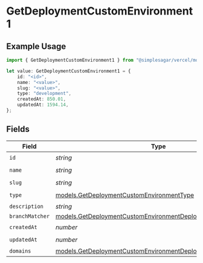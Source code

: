 # GetDeploymentCustomEnvironment1

## Example Usage

```typescript
import { GetDeploymentCustomEnvironment1 } from "@simplesagar/vercel/models/getdeploymentop.js";

let value: GetDeploymentCustomEnvironment1 = {
    id: "<id>",
    name: "<value>",
    slug: "<value>",
    type: "development",
    createdAt: 850.01,
    updatedAt: 1594.14,
};
```

## Fields

| Field                                                                                                                                | Type                                                                                                                                 | Required                                                                                                                             | Description                                                                                                                          |
| ------------------------------------------------------------------------------------------------------------------------------------ | ------------------------------------------------------------------------------------------------------------------------------------ | ------------------------------------------------------------------------------------------------------------------------------------ | ------------------------------------------------------------------------------------------------------------------------------------ |
| `id`                                                                                                                                 | *string*                                                                                                                             | :heavy_check_mark:                                                                                                                   | N/A                                                                                                                                  |
| `name`                                                                                                                               | *string*                                                                                                                             | :heavy_check_mark:                                                                                                                   | N/A                                                                                                                                  |
| `slug`                                                                                                                               | *string*                                                                                                                             | :heavy_check_mark:                                                                                                                   | N/A                                                                                                                                  |
| `type`                                                                                                                               | [models.GetDeploymentCustomEnvironmentType](../models/getdeploymentcustomenvironmenttype.md)                                         | :heavy_check_mark:                                                                                                                   | N/A                                                                                                                                  |
| `description`                                                                                                                        | *string*                                                                                                                             | :heavy_minus_sign:                                                                                                                   | N/A                                                                                                                                  |
| `branchMatcher`                                                                                                                      | [models.GetDeploymentCustomEnvironmentDeploymentsBranchMatcher](../models/getdeploymentcustomenvironmentdeploymentsbranchmatcher.md) | :heavy_minus_sign:                                                                                                                   | N/A                                                                                                                                  |
| `createdAt`                                                                                                                          | *number*                                                                                                                             | :heavy_check_mark:                                                                                                                   | N/A                                                                                                                                  |
| `updatedAt`                                                                                                                          | *number*                                                                                                                             | :heavy_check_mark:                                                                                                                   | N/A                                                                                                                                  |
| `domains`                                                                                                                            | [models.GetDeploymentCustomEnvironmentDeploymentsDomains](../models/getdeploymentcustomenvironmentdeploymentsdomains.md)[]           | :heavy_minus_sign:                                                                                                                   | N/A                                                                                                                                  |